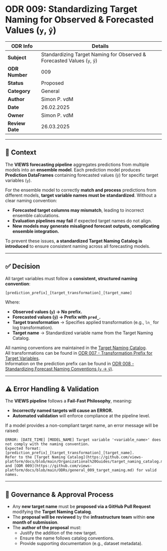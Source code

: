 
# ODR 009: Standardizing Target Naming for Observed & Forecasted Values (`y`, `ŷ`)  

| ODR Info        | Details |
|----------------|---------|
| **Subject**    | Standardizing Target Naming for Observed & Forecasted Values (`y`, `ŷ`) |
| **ODR Number** | 009 |
| **Status**     | Proposed |
| **Category**   | General |
| **Author**     | Simon P. vdM |
| **Date**       | 26.02.2025 |
| **Owner**      | Simon P. vdM |
| **Review Date**| 26.03.2025 |

---

## 📌 Context  

The **VIEWS forecasting pipeline** aggregates predictions from multiple models into an **ensemble model**. Each prediction model produces **Prediction DataFrames** containing forecasted values (`ŷ`) for specific target variables (`y`).  

For the ensemble model to correctly **match and process** predictions from different models, **target variable names must be standardized**. Without a clear naming convention:  
- **Forecasted target columns may mismatch**, leading to incorrect ensemble calculations.  
- **Evaluation pipelines may fail** if expected target names do not align.  
- **New models may generate misaligned forecast outputs, complicating ensemble integration.**  

To prevent these issues, **a standardized Target Naming Catalog is introduced** to ensure consistent naming across all forecasting models.  

---

## ✅ Decision  

All target variables must follow a **consistent, structured naming convention**:  
```plaintext
[prediction_prefix]_[target_transformation]_[target_name]
```

Where:  
- **Observed values (`y`) → No prefix.**  
- **Forecasted values (`ŷ`) → Prefix with `pred_`.**  
- **Target transformation** → Specifies applied transformation (e.g., `ln_` for log transformation).  
- **Target name** → Standardized variable name from the Target Naming Catalog.  

All naming conventions are maintained in the [Target Naming Catalog](https://github.com/views-platform/docs/blob/main/Organizational%20Guides/target_naming_catalog.md).  
All transformations can be found in [ODR 007 - Transformation Prefix for Target Variables](https://github.com/views-platform/docs/blob/main/ODRs/general_007__transformation_prefix_for_target.md).  
Information on the prediction prefix can be found in [ODR 008 - Standardizing Forecast Naming Conventions (`y` → `ŷ`)](https://github.com/views-platform/docs/blob/main/ODRs/general_008_prediction_prefix_for_forecasts.md).  

---

## ⚠ Error Handling & Validation  

The **VIEWS pipeline** follows a **Fail-Fast Philosophy**, meaning:  
- **Incorrectly named targets will cause an ERROR.**  
- **Automated validation** will enforce compliance at the pipeline level.  

If a model provides a non-compliant target name, an error message will be raised:  
```plaintext
ERROR: [DATE_TIME] [MODEL_NAME] Target variable '<variable_name>' does not comply with the naming convention.
Expected format: [prediction_prefix]_[target_transformation]_[target_name].
Refer to the [Target Naming Catalog](https://github.com/views-platform/docs/blob/main/Organizational%20Guides/target_naming_catalog.md) and [ODR 009](https://github.com/views-platform/docs/blob/main/ODRs/general_009_target_naming.md) for valid names.
```

---

## 🔄 Governance & Approval Process  

- Any **new target name** must be **proposed via a GitHub Pull Request** modifying the **Target Naming Catalog**.  
- The **proposal will be reviewed** by the **infrastructure team** within **one month of submission**.  
- The **author of the proposal** must:  
  - Justify the addition of the new target.  
  - Ensure the name follows catalog conventions.  
  - Provide supporting documentation (e.g., dataset metadata).  

